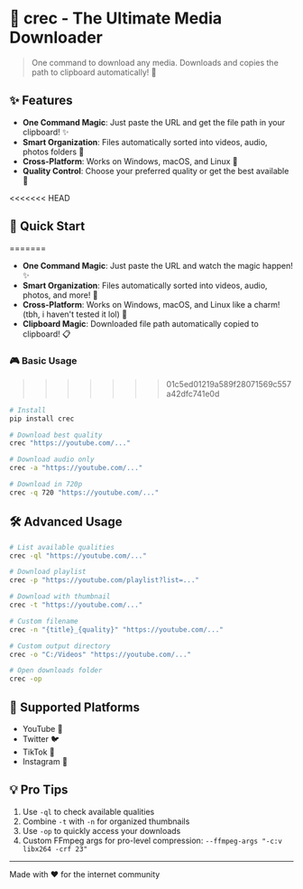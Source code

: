 # 🎥 crec - The Ultimate Media Downloader

> One command to download any media. Downloads and copies the path to clipboard automatically! 🚀

## ✨ Features

- **One Command Magic**: Just paste the URL and get the file path in your clipboard! ✨
- **Smart Organization**: Files automatically sorted into videos, audio, photos folders 📁
- **Cross-Platform**: Works on Windows, macOS, and Linux 💫
- **Quality Control**: Choose your preferred quality or get the best available 🎯

<<<<<<< HEAD
## 🚀 Quick Start
=======
- **One Command Magic**: Just paste the URL and watch the magic happen! ✨
- **Smart Organization**: Files automatically sorted into videos, audio, photos, and more! 📁
- **Cross-Platform**: Works on Windows, macOS, and Linux like a charm! (tbh, i haven't tested it lol) 💫
- **Clipboard Magic**: Downloaded file path automatically copied to clipboard! 📋

### 🎮 Basic Usage
>>>>>>> 01c5ed01219a589f28071569c557a42dfc741e0d

```bash
# Install
pip install crec

# Download best quality
crec "https://youtube.com/..."

# Download audio only
crec -a "https://youtube.com/..."

# Download in 720p
crec -q 720 "https://youtube.com/..."
```

## 🛠️ Advanced Usage

```bash
# List available qualities
crec -ql "https://youtube.com/..."

# Download playlist
crec -p "https://youtube.com/playlist?list=..."

# Download with thumbnail
crec -t "https://youtube.com/..."

# Custom filename
crec -n "{title}_{quality}" "https://youtube.com/..."

# Custom output directory
crec -o "C:/Videos" "https://youtube.com/..."

# Open downloads folder
crec -op
```

## 🎯 Supported Platforms

- YouTube 🎥
- Twitter 🐦
- TikTok 📱
- Instagram 📸

## 💡 Pro Tips

1. Use `-ql` to check available qualities
2. Combine `-t` with `-n` for organized thumbnails
3. Use `-op` to quickly access your downloads
4. Custom FFmpeg args for pro-level compression: `--ffmpeg-args "-c:v libx264 -crf 23"`

---

Made with ❤️ for the internet community

